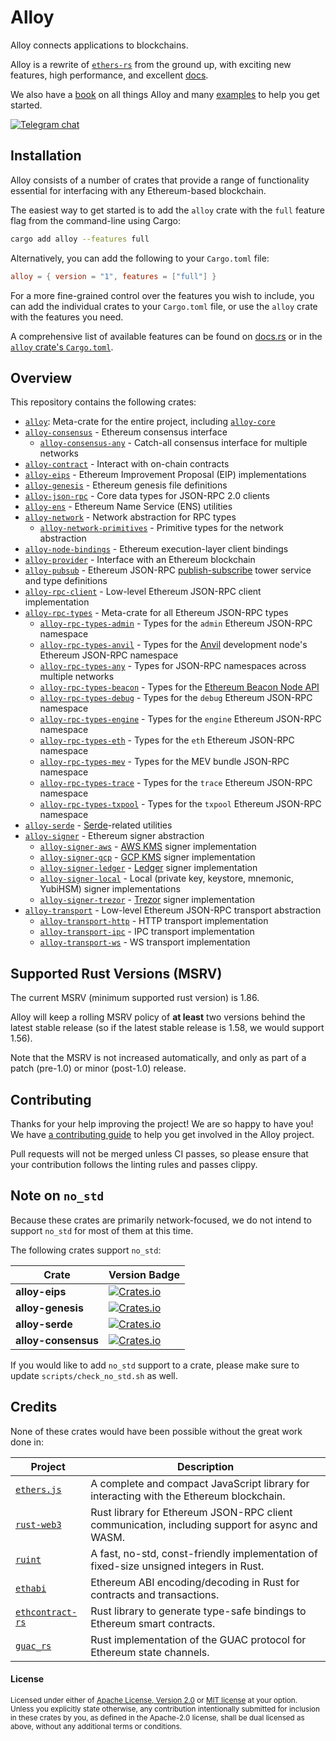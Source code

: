 # Alloy

Alloy connects applications to blockchains.

Alloy is a rewrite of [`ethers-rs`] from the ground up, with exciting new
features, high performance, and excellent [docs](https://docs.rs/alloy).

We also have a [book](https://alloy.rs/) on all things Alloy and many [examples](https://github.com/alloy-rs/examples) to help you get started.

[![Telegram chat][telegram-badge]][telegram-url]

[`ethers-rs`]: https://github.com/gakonst/ethers-rs
[telegram-badge]: https://img.shields.io/endpoint?color=neon&style=for-the-badge&url=https%3A%2F%2Ftg.sumanjay.workers.dev%2Fethers_rs
[telegram-url]: https://t.me/ethers_rs

## Installation

Alloy consists of a number of crates that provide a range of functionality essential for interfacing with any Ethereum-based blockchain.

The easiest way to get started is to add the `alloy` crate with the `full` feature flag from the command-line using Cargo:

```sh
cargo add alloy --features full
```

Alternatively, you can add the following to your `Cargo.toml` file:

```toml
alloy = { version = "1", features = ["full"] }
```

For a more fine-grained control over the features you wish to include, you can add the individual crates to your `Cargo.toml` file, or use the `alloy` crate with the features you need.

A comprehensive list of available features can be found on [docs.rs](https://docs.rs/crate/alloy/latest/features) or in the [`alloy` crate's `Cargo.toml`](https://github.com/alloy-rs/alloy/blob/main/crates/alloy/Cargo.toml).

## Overview

This repository contains the following crates:

- [`alloy`]: Meta-crate for the entire project, including [`alloy-core`]
- [`alloy-consensus`] - Ethereum consensus interface
  - [`alloy-consensus-any`] - Catch-all consensus interface for multiple networks
- [`alloy-contract`] - Interact with on-chain contracts
- [`alloy-eips`] - Ethereum Improvement Proposal (EIP) implementations
- [`alloy-genesis`] - Ethereum genesis file definitions
- [`alloy-json-rpc`] - Core data types for JSON-RPC 2.0 clients
- [`alloy-ens`] - Ethereum Name Service (ENS) utilities
- [`alloy-network`] - Network abstraction for RPC types
  - [`alloy-network-primitives`] - Primitive types for the network abstraction
- [`alloy-node-bindings`] - Ethereum execution-layer client bindings
- [`alloy-provider`] - Interface with an Ethereum blockchain
- [`alloy-pubsub`] - Ethereum JSON-RPC [publish-subscribe] tower service and type definitions
- [`alloy-rpc-client`] - Low-level Ethereum JSON-RPC client implementation
- [`alloy-rpc-types`] - Meta-crate for all Ethereum JSON-RPC types
  - [`alloy-rpc-types-admin`] - Types for the `admin` Ethereum JSON-RPC namespace
  - [`alloy-rpc-types-anvil`] - Types for the [Anvil] development node's Ethereum JSON-RPC namespace
  - [`alloy-rpc-types-any`] - Types for JSON-RPC namespaces across multiple networks
  - [`alloy-rpc-types-beacon`] - Types for the [Ethereum Beacon Node API][beacon-apis]
  - [`alloy-rpc-types-debug`] - Types for the `debug` Ethereum JSON-RPC namespace
  - [`alloy-rpc-types-engine`] - Types for the `engine` Ethereum JSON-RPC namespace
  - [`alloy-rpc-types-eth`] - Types for the `eth` Ethereum JSON-RPC namespace
  - [`alloy-rpc-types-mev`] - Types for the MEV bundle JSON-RPC namespace
  - [`alloy-rpc-types-trace`] - Types for the `trace` Ethereum JSON-RPC namespace
  - [`alloy-rpc-types-txpool`] - Types for the `txpool` Ethereum JSON-RPC namespace
- [`alloy-serde`] - [Serde]-related utilities
- [`alloy-signer`] - Ethereum signer abstraction
  - [`alloy-signer-aws`] - [AWS KMS] signer implementation
  - [`alloy-signer-gcp`] - [GCP KMS] signer implementation
  - [`alloy-signer-ledger`] - [Ledger] signer implementation
  - [`alloy-signer-local`] - Local (private key, keystore, mnemonic, YubiHSM) signer implementations
  - [`alloy-signer-trezor`] - [Trezor] signer implementation
- [`alloy-transport`] - Low-level Ethereum JSON-RPC transport abstraction
  - [`alloy-transport-http`] - HTTP transport implementation
  - [`alloy-transport-ipc`] - IPC transport implementation
  - [`alloy-transport-ws`] - WS transport implementation

[`alloy`]: https://github.com/alloy-rs/alloy/tree/main/crates/alloy
[`alloy-core`]: https://docs.rs/alloy-core
[`alloy-consensus`]: https://github.com/alloy-rs/alloy/tree/main/crates/consensus
[`alloy-consensus-any`]: https://github.com/alloy-rs/alloy/tree/main/crates/consensus-any
[`alloy-contract`]: https://github.com/alloy-rs/alloy/tree/main/crates/contract
[`alloy-eips`]: https://github.com/alloy-rs/alloy/tree/main/crates/eips
[`alloy-genesis`]: https://github.com/alloy-rs/alloy/tree/main/crates/genesis
[`alloy-json-rpc`]: https://github.com/alloy-rs/alloy/tree/main/crates/json-rpc
[`alloy-network`]: https://github.com/alloy-rs/alloy/tree/main/crates/network
[`alloy-network-primitives`]: https://github.com/alloy-rs/alloy/tree/main/crates/network-primitives
[`alloy-node-bindings`]: https://github.com/alloy-rs/alloy/tree/main/crates/node-bindings
[`alloy-provider`]: https://github.com/alloy-rs/alloy/tree/main/crates/provider
[`alloy-pubsub`]: https://github.com/alloy-rs/alloy/tree/main/crates/pubsub
[`alloy-rpc-client`]: https://github.com/alloy-rs/alloy/tree/main/crates/rpc-client
[`alloy-rpc-types`]: https://github.com/alloy-rs/alloy/tree/main/crates/rpc-types
[`alloy-rpc-types-admin`]: https://github.com/alloy-rs/alloy/tree/main/crates/rpc-types-admin
[`alloy-rpc-types-anvil`]: https://github.com/alloy-rs/alloy/tree/main/crates/rpc-types-anvil
[`alloy-rpc-types-any`]: https://github.com/alloy-rs/alloy/tree/main/crates/rpc-types-any
[`alloy-rpc-types-beacon`]: https://github.com/alloy-rs/alloy/tree/main/crates/rpc-types-beacon
[`alloy-rpc-types-debug`]: https://github.com/alloy-rs/alloy/tree/main/crates/rpc-types-debug
[`alloy-rpc-types-engine`]: https://github.com/alloy-rs/alloy/tree/main/crates/rpc-types-engine
[`alloy-rpc-types-eth`]: https://github.com/alloy-rs/alloy/tree/main/crates/rpc-types-eth
[`alloy-rpc-types-mev`]: https://github.com/alloy-rs/alloy/tree/main/crates/rpc-types-mev
[`alloy-rpc-types-trace`]: https://github.com/alloy-rs/alloy/tree/main/crates/rpc-types-trace
[`alloy-rpc-types-txpool`]: https://github.com/alloy-rs/alloy/tree/main/crates/rpc-types-txpool
[`alloy-serde`]: https://github.com/alloy-rs/alloy/tree/main/crates/serde
[`alloy-signer`]: https://github.com/alloy-rs/alloy/tree/main/crates/signer
[`alloy-signer-aws`]: https://github.com/alloy-rs/alloy/tree/main/crates/signer-aws
[`alloy-signer-gcp`]: https://github.com/alloy-rs/alloy/tree/main/crates/signer-gcp
[`alloy-signer-ledger`]: https://github.com/alloy-rs/alloy/tree/main/crates/signer-ledger
[`alloy-signer-local`]: https://github.com/alloy-rs/alloy/tree/main/crates/signer-local
[`alloy-signer-trezor`]: https://github.com/alloy-rs/alloy/tree/main/crates/signer-trezor
[`alloy-transport`]: https://github.com/alloy-rs/alloy/tree/main/crates/transport
[`alloy-transport-http`]: https://github.com/alloy-rs/alloy/tree/main/crates/transport-http
[`alloy-transport-ipc`]: https://github.com/alloy-rs/alloy/tree/main/crates/transport-ipc
[`alloy-transport-ws`]: https://github.com/alloy-rs/alloy/tree/main/crates/transport-ws
[`alloy-ens`]:
https://github.com/alloy-rs/alloy/tree/main/crates/ens
[publish-subscribe]: https://en.wikipedia.org/wiki/Publish%E2%80%93subscribe_pattern
[AWS KMS]: https://aws.amazon.com/kms
[GCP KMS]: https://cloud.google.com/kms
[Ledger]: https://www.ledger.com
[Trezor]: https://trezor.io
[Serde]: https://serde.rs
[beacon-apis]: https://ethereum.github.io/beacon-APIs
[Anvil]: https://github.com/foundry-rs/foundry

## Supported Rust Versions (MSRV)

<!--
When updating this, also update:
- clippy.toml
- Cargo.toml
- .github/workflows/ci.yml
-->

The current MSRV (minimum supported rust version) is 1.86.

Alloy will keep a rolling MSRV policy of **at least** two versions behind the
latest stable release (so if the latest stable release is 1.58, we would
support 1.56).

Note that the MSRV is not increased automatically, and only as part of a patch
(pre-1.0) or minor (post-1.0) release.

## Contributing

Thanks for your help improving the project! We are so happy to have you! We have
[a contributing guide](./CONTRIBUTING.md) to help you get involved in the
Alloy project.

Pull requests will not be merged unless CI passes, so please ensure that your
contribution follows the linting rules and passes clippy.

## Note on `no_std`

Because these crates are primarily network-focused, we do not intend to support
`no_std` for most of them at this time.

The following crates support `no_std`:

| Crate               | Version Badge                                                                                                 |
| ------------------- | ------------------------------------------------------------------------------------------------------------- |
| **alloy-eips**      | [![Crates.io](https://img.shields.io/crates/v/alloy-eips.svg)](https://crates.io/crates/alloy-eips)           |
| **alloy-genesis**   | [![Crates.io](https://img.shields.io/crates/v/alloy-genesis.svg)](https://crates.io/crates/alloy-genesis)     |
| **alloy-serde**     | [![Crates.io](https://img.shields.io/crates/v/alloy-serde.svg)](https://crates.io/crates/alloy-serde)         |
| **alloy-consensus** | [![Crates.io](https://img.shields.io/crates/v/alloy-consensus.svg)](https://crates.io/crates/alloy-consensus) |

If you would like to add `no_std` support to a crate, please make sure to update
`scripts/check_no_std.sh` as well.

## Credits

None of these crates would have been possible without the great work done in:

| Project | Description |
|------------|-------------|
| [`ethers.js`](https://github.com/ethers-io/ethers.js/) | A complete and compact JavaScript library for interacting with the Ethereum blockchain. |
| [`rust-web3`](https://github.com/tomusdrw/rust-web3/) | Rust library for Ethereum JSON-RPC client communication, including support for async and WASM. |
| [`ruint`](https://github.com/recmo/uint) | A fast, no-std, const-friendly implementation of fixed-size unsigned integers in Rust. |
| [`ethabi`](https://github.com/rust-ethereum/ethabi) | Ethereum ABI encoding/decoding in Rust for contracts and transactions. |
| [`ethcontract-rs`](https://github.com/gnosis/ethcontract-rs/) | Rust library to generate type-safe bindings to Ethereum smart contracts. |
| [`guac_rs`](https://github.com/althea-net/guac_rs/) | Rust implementation of the GUAC protocol for Ethereum state channels. |



#### License

<sup>
Licensed under either of <a href="LICENSE-APACHE">Apache License, Version
2.0</a> or <a href="LICENSE-MIT">MIT license</a> at your option.
</sup>

<br>

<sub>
Unless you explicitly state otherwise, any contribution intentionally submitted
for inclusion in these crates by you, as defined in the Apache-2.0 license,
shall be dual licensed as above, without any additional terms or conditions.
</sub>
